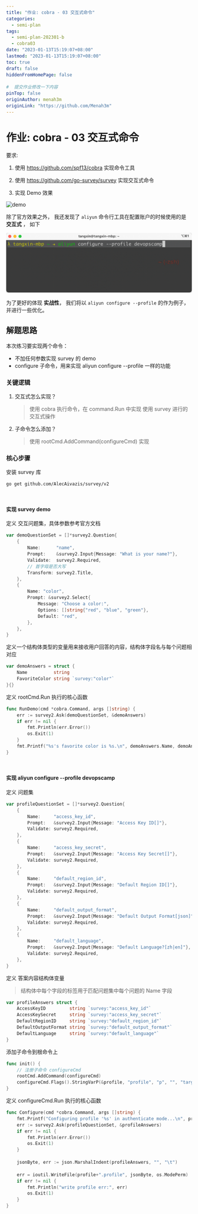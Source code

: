 ```yaml
---
title: "作业: cobra - 03 交互式命令"
categories:
  - semi-plan 
tags:
  - semi-plan-202301-b 
  - cobra03
date: "2023-01-13T15:19:07+08:00"
lastmod: "2023-01-13T15:19:07+08:00"
toc: true
draft: false
hiddenFromHomePage: false

#  提交作业修改一下内容
pinTop: false
originAuthor: menah3m
originLink: "https://github.com/Menah3m"
---
```



# 作业: cobra - 03 交互式命令

要求:

1. 使用 https://github.com/spf13/cobra 实现命令工具
2. 使用 https://github.com/go-survey/survey 实现交互式命令

3. 实现 Demo 效果

![demo](https://camo.githubusercontent.com/fd7c6e39ecf076e5da86a26ecfaa92d4e2ec3b56effe53bb804ed5cd7bb5f895/68747470733a2f2f7468756d62732e6766796361742e636f6d2f56696c6c61696e6f757347726163696f75734b6f75707265792d73697a655f726573747269637465642e676966)

除了官方效果之外， 我还发现了 `aliyun` 命令行工具在配置账户的时候使用的是 **交互式** ， 如下

![aliyun-cnofigure-profile](./aliyun-configure-profile.gif)

为了更好的体现 **实战性**， 我们将以 `aliyun configure --profile` 的作为例子， 并进行一些优化。


## 解题思路
本次练习要实现两个命令：
- 不加任何参数实现 survey 的 demo 
-  configure 子命令，用来实现 aliyun configure --profile 一样的功能
### 关键逻辑
1. 交互式怎么实现？ 
   > 使用 cobra 执行命令，在 command.Run 中实现 使用 survey 进行的交互式操作
2. 子命令怎么添加？
   > 使用 rootCmd.AddCommand(configureCmd) 实现

### 核心步骤


安装 survey 库
```shell
go get github.com/AlecAivazis/survey/v2
```
<br>

#### 实现 survey demo
定义 交互问题集，具体参数参考官方文档
```go
var demoQuestionSet = []*survey2.Question{
	{
		Name:      "name",
		Prompt:    &survey2.Input{Message: "What is your name?"},
		Validate:  survey2.Required,
		// 首字母是否大写
		Transform: survey2.Title,
	},
	{
		Name: "color",
		Prompt: &survey2.Select{
			Message: "Choose a color:",
			Options: []string{"red", "blue", "green"},
			Default: "red",
		},
	},
}

```
定义一个结构体类型的变量用来接收用户回答的内容，结构体字段名与每个问题相对应
```go
var demoAnswers = struct {
	Name          string
	FavoriteColor string `survey:"color"`
}{}
```

定义 rootCmd.Run 执行的核心函数
```go
func RunDemo(cmd *cobra.Command, args []string) {
	err := survey2.Ask(demoQuestionSet, &demoAnswers)
	if err != nil {
		fmt.Println(err.Error())
		os.Exit(1)
	}
	fmt.Printf("%s's favorite color is %s.\n", demoAnswers.Name, demoAnswers.FavoriteColor)
}
```
<br>

#### 实现 aliyun configure --profile devopscamp
定义 问题集
```go
var profileQuestionSet = []*survey2.Question{
	{
		Name:     "access_key_id",
		Prompt:   &survey2.Input{Message: "Access Key ID[]"},
		Validate: survey2.Required,
	},
	{
		Name:     "access_key_secret",
		Prompt:   &survey2.Input{Message: "Access Key Secret[]"},
		Validate: survey2.Required,
	},
	{
		Name:     "default_region_id",
		Prompt:   &survey2.Input{Message: "Default Region ID[]"},
		Validate: survey2.Required,
	},
	{
		Name:     "default_output_format",
		Prompt:   &survey2.Input{Message: "Default Output Format[json]", Default: "json (Only upport json)"},
		Validate: survey2.Required,
	},
	{
		Name:     "default_language",
		Prompt:   &survey2.Input{Message: "Default Language?[zh|en]"},
		Validate: survey2.Required,
	},
}
```
定义 答案内容结构体变量
> 结构体中每个字段的标签用于匹配问题集中每个问题的 Name 字段
```go
var profileAnswers struct {
	AccessKeyID         string `survey:"access_key_id"`
	AccessKeySecret     string `survey:"access_key_secret"`
	DefaultRegionID     string `survey:"default_region_id"`
	DefaultOutputFormat string `survey:"default_output_format"`
	DefaultLanguage     string `survey:"default_language"`
}
```
添加子命令到根命令上
```go
func init() {
	// 注册子命令 configureCmd
	rootCmd.AddCommand(configureCmd)
	configureCmd.Flags().StringVarP(&profile, "profile", "p", "", "target ")
}
```
定义 configureCmd.Run 执行的核心函数
```go
func Configure(cmd *cobra.Command, args []string) {
	fmt.Printf("Configuring profile '%s' in authenticate mode...\n", profile)
	err := survey2.Ask(profileQuestionSet, &profileAnswers)
	if err != nil {
		fmt.Println(err.Error())
		os.Exit(1)
	}

	jsonByte, err := json.MarshalIndent(profileAnswers, "", "\t")

	err = ioutil.WriteFile(profile+".profile", jsonByte, os.ModePerm)
	if err != nil {
		fmt.Println("write profile err:", err)
		os.Exit(1)
	}
}

```